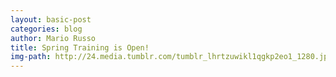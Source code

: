 ```yaml
---
layout: basic-post
categories: blog
author: Mario Russo
title: Spring Training is Open!
img-path: http://24.media.tumblr.com/tumblr_lhrtzuwikl1qgkp2eo1_1280.jpg
---
```

